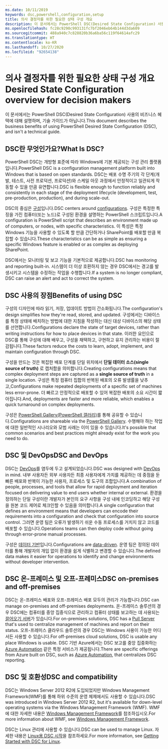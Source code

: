 ```yaml
---
ms.date: 10/11/2019
keywords: dsc,powershell,configuration,setup
title: 의사 결정자를 위한 필요한 상태 구성 개요
description: 이 문서에서는 PowerShell DSC(Desired State Configuration) 사용의 비즈니스 혜택에 대해 설명하며, 기술 가이드가 아닙니다.
ms.openlocfilehash: fc28c9290c993131fc7bf2046eb64b144d3da609
ms.sourcegitcommit: 488a940c7c828820b36a6ba56c119f64614afc29
ms.translationtype: HT
ms.contentlocale: ko-KR
ms.lasthandoff: 10/27/2020
ms.locfileid: "92654138"
---
```

# <a name="desired-state-configuration-overview-for-decision-makers"></a><span data-ttu-id="9f4b4-104">의사 결정자를 위한 필요한 상태 구성 개요</span><span class="sxs-lookup"><span data-stu-id="9f4b4-104">Desired State Configuration overview for decision makers</span></span>

<span data-ttu-id="9f4b4-105">이 문서에서는 PowerShell DSC(Desired State Configuration) 사용의 비즈니스 혜택에 대해 설명하며, 기술 가이드가 아닙니다.</span><span class="sxs-lookup"><span data-stu-id="9f4b4-105">This document describes the business benefits of using PowerShell Desired State Configuration (DSC), and isn't a technical guide.</span></span>

## <a name="what-is-dsc"></a><span data-ttu-id="9f4b4-106">DSC란 무엇인가요?</span><span class="sxs-lookup"><span data-stu-id="9f4b4-106">What Is DSC?</span></span>

<span data-ttu-id="9f4b4-107">PowerShell DSC는 개방형 표준에 따라 Windows에 기본 제공되는 구성 관리 플랫폼입니다.</span><span class="sxs-lookup"><span data-stu-id="9f4b4-107">PowerShell DSC is a configuration management platform built into Windows that is based on open standards.</span></span> <span data-ttu-id="9f4b4-108">DSC는 배포 수명 주기의 각 단계(개발, 테스트, 사전 프로덕션, 프로덕션)와 스케일 아웃 과정에서 안정적이고 일관되게 작동할 수 있을 만큼 유연합니다.</span><span class="sxs-lookup"><span data-stu-id="9f4b4-108">DSC is flexible enough to function reliably and consistently in each stage of the deployment lifecycle (development, test, pre-production, production), and during scale-out.</span></span>

<span data-ttu-id="9f4b4-109">DSC의 중심은 [구성](../configurations/configurations.md)입니다.</span><span class="sxs-lookup"><span data-stu-id="9f4b4-109">DSC centers around [configurations](../configurations/configurations.md).</span></span> <span data-ttu-id="9f4b4-110">구성은 특정한 특징을 가진 컴퓨터(또는 노드)로 구성된 환경을 설명하는 PowerShell 스크립트입니다.</span><span class="sxs-lookup"><span data-stu-id="9f4b4-110">A configuration is PowerShell script that describes an environment made up of computers, or nodes, with specific characteristics.</span></span> <span data-ttu-id="9f4b4-111">이 특성은 특정 Windows 기능을 사용할 수 있도록 할 만큼 간단하거나 SharePoint를 배포할 만큼 복잡할 수 있습니다.</span><span class="sxs-lookup"><span data-stu-id="9f4b4-111">These characteristics can be as simple as ensuring a specific Windows feature is enabled or as complex as deploying SharePoint.</span></span>

<span data-ttu-id="9f4b4-112">DSC에서는 모니터링 및 보고 기능을 기본적으로 제공합니다.</span><span class="sxs-lookup"><span data-stu-id="9f4b4-112">DSC has monitoring and reporting built-in.</span></span> <span data-ttu-id="9f4b4-113">시스템이 더 이상 호환하지 않는 경우 DSC에서는 경고를 발생시키고 시스템을 수정하는 작업을 수행합니다.</span><span class="sxs-lookup"><span data-stu-id="9f4b4-113">If a system is no longer compliant, DSC can raise an alert and act to correct the system.</span></span>

## <a name="benefits-of-using-dsc"></a><span data-ttu-id="9f4b4-114">DSC 사용의 장점</span><span class="sxs-lookup"><span data-stu-id="9f4b4-114">Benefits of using DSC</span></span>

<span data-ttu-id="9f4b4-115">구성의 디자인에 따라 읽기, 저장, 업데이트 방법이 간소화됩니다.</span><span class="sxs-lookup"><span data-stu-id="9f4b4-115">The configuration's design simplifies how they're read, stored, and updated.</span></span> <span data-ttu-id="9f4b4-116">구성에서는 디바이스를 특정 상태에 배치하는 방법에 대한 지침을 작성하는 대신 대상 디바이스의 해당 상태를 선언합니다.</span><span class="sxs-lookup"><span data-stu-id="9f4b4-116">Configurations declare the state of target devices, rather than writing instructions for how to place devices in that state.</span></span> <span data-ttu-id="9f4b4-117">이러한 요인으로 DSC를 통해 구성에 대해 배우고, 구성을 채택하고, 구현하고 유지 관리하는 비용이 절감됩니다.</span><span class="sxs-lookup"><span data-stu-id="9f4b4-117">These factors reduce the costs to learn, adopt, implement, and maintain configuration through DSC.</span></span>

<span data-ttu-id="9f4b4-118">구성을 만드는 것은 복잡한 배포 단계를 단일 위치에서 **단일 데이터 소스(single source of truth)** 로 캡처함을 의미합니다.</span><span class="sxs-lookup"><span data-stu-id="9f4b4-118">Creating configurations means that complex deployment steps are captured as a **single source of truth** in a single location.</span></span> <span data-ttu-id="9f4b4-119">구성은 특정 컴퓨터 집합의 반복된 배포의 오류 발생률을 낮추고,</span><span class="sxs-lookup"><span data-stu-id="9f4b4-119">Configurations make repeated deployments of a specific set of machines less error-prone.</span></span> <span data-ttu-id="9f4b4-120">더 빠르고 안정적으로 배포할 수 있어 복잡한 배포의 소요 시간이 짧아집니다.</span><span class="sxs-lookup"><span data-stu-id="9f4b4-120">And, deployments are faster and more reliable, which enables a quick turnaround on complex deployments.</span></span>

<span data-ttu-id="9f4b4-121">구성은 [PowerShell Gallery(PowerShell 갤러리)](https://powershellgallery.com)를 통해 공유할 수 있습니다.</span><span class="sxs-lookup"><span data-stu-id="9f4b4-121">Configurations are shareable via the [PowerShell Gallery](https://powershellgallery.com).</span></span> <span data-ttu-id="9f4b4-122">수행해야 하는 작업에 대한 일반적인 시나리오와 모범 사례는 이미 있을 수 있습니다.</span><span class="sxs-lookup"><span data-stu-id="9f4b4-122">It's possible that common scenarios and best practices might already exist for the work you need to do.</span></span>

## <a name="dsc-and-devops"></a><span data-ttu-id="9f4b4-123">DSC 및 DevOps</span><span class="sxs-lookup"><span data-stu-id="9f4b4-123">DSC and DevOps</span></span>

<span data-ttu-id="9f4b4-124">DSC는 [DevOps](/archive/blogs/ashleymcglone/devops-for-n00bs-ie-windows-people-like-me)를 염두에 두고 설계되었습니다.</span><span class="sxs-lookup"><span data-stu-id="9f4b4-124">DSC was designed with [DevOps](/archive/blogs/ashleymcglone/devops-for-n00bs-ie-windows-people-like-me) in mind.</span></span> <span data-ttu-id="9f4b4-125">내부 사용자든 외부 사용자든 최종 사용자에게 가치를 제공하는 데 중점을 둔 빠른 배포와 반복이 가능한 사용자, 프로세스 및 도구의 조합입니다.</span><span class="sxs-lookup"><span data-stu-id="9f4b4-125">A combination of people, processes, and tools that allow for rapid deployment and iteration focused on delivering value to end users whether internal or external.</span></span> <span data-ttu-id="9f4b4-126">환경을 정의하는 단일 구성이란 개발자가 본인의 요구 사항을 구성 내에 인코딩하고 해당 구성을 원본 코드 제어로 체크인할 수 있음을 의미합니다.</span><span class="sxs-lookup"><span data-stu-id="9f4b4-126">A single configuration that defines an environment means that developers can encode their requirements into a configuration and check that configuration into source control.</span></span> <span data-ttu-id="9f4b4-127">그러면 운영 팀은 오류가 발생하기 쉬운 수동 프로세스를 거치지 않고 코드를 배포할 수 있습니다.</span><span class="sxs-lookup"><span data-stu-id="9f4b4-127">Operations teams can then deploy code without going through error-prone manual processes.</span></span>

<span data-ttu-id="9f4b4-128">구성은 [데이터 기반](../configurations/configData.md)입니다.</span><span class="sxs-lookup"><span data-stu-id="9f4b4-128">Configurations are [data-driven](../configurations/configData.md).</span></span> <span data-ttu-id="9f4b4-129">운영 팀은 정의된 데이터를 통해 개발자의 개입 없이 환경을 쉽게 식별하고 변경할 수 있습니다.</span><span class="sxs-lookup"><span data-stu-id="9f4b4-129">The defined data makes it easier for operations to identify and change environments without developer intervention.</span></span>

## <a name="dsc-on-premises-and-off-premises"></a><span data-ttu-id="9f4b4-130">DSC 온-프레미스 및 오프-프레미스</span><span class="sxs-lookup"><span data-stu-id="9f4b4-130">DSC on-premises and off-premises</span></span>

<span data-ttu-id="9f4b4-131">DSC는 온-프레미스 배포와 오프-프레미스 배포 모두의 관리가 가능합니다.</span><span class="sxs-lookup"><span data-stu-id="9f4b4-131">DSC can manage on-premises and off-premises deployments.</span></span> <span data-ttu-id="9f4b4-132">온-프레미스 솔루션의 경우 DSC에는 컴퓨터를 중앙 집중식으로 관리하고 컴퓨터 상태를 보고하는 데 사용되는 [끌어오기 서버](../pull-server/pullServer.md)가 있습니다.</span><span class="sxs-lookup"><span data-stu-id="9f4b4-132">For on-premises solutions, DSC has a [Pull Server](../pull-server/pullServer.md) that's used to centralize management of machines and report on their status.</span></span> <span data-ttu-id="9f4b4-133">오프-프레미스 클라우드 솔루션의 경우 DSC는 Windows 사용이 가능한 어디서든 사용할 수 있습니다.</span><span class="sxs-lookup"><span data-stu-id="9f4b4-133">For off-premises cloud solutions, DSC is usable any place Windows is usable.</span></span>
<span data-ttu-id="9f4b4-134">DSC 기반 Azure에서는 DSC 보고를 중앙 집중화하는 [Azure Automation](/azure/automation) 같은 특정 서비스가 제공됩니다.</span><span class="sxs-lookup"><span data-stu-id="9f4b4-134">There are specific offerings from Azure built on DSC, such as [Azure Automation](/azure/automation), that centralizes DSC reporting.</span></span>

## <a name="dsc-and-compatibility"></a><span data-ttu-id="9f4b4-135">DSC 및 호환성</span><span class="sxs-lookup"><span data-stu-id="9f4b4-135">DSC and compatibility</span></span>

<span data-ttu-id="9f4b4-136">DSC는 Windows Server 2012 R2에 도입되었지만 Windows Management Framework(WMF)를 통해 하위 수준의 운영 체제에서도 사용할 수 있습니다.</span><span class="sxs-lookup"><span data-stu-id="9f4b4-136">DSC was introduced in Windows Server 2012 R2, but it's available for down-level operating systems via the Windows Management Framework (WMF).</span></span> <span data-ttu-id="9f4b4-137">WMF에 대한 자세한 내용은 [Windows Management Framework](/powershell/scripting/wmf/overview)를 참조하십시오.</span><span class="sxs-lookup"><span data-stu-id="9f4b4-137">For more information about WMF, see [Windows Management Framework](/powershell/scripting/wmf/overview).</span></span>

<span data-ttu-id="9f4b4-138">DSC는 Linux 관리에 사용할 수 있습니다.</span><span class="sxs-lookup"><span data-stu-id="9f4b4-138">DSC can be used to manage Linux.</span></span> <span data-ttu-id="9f4b4-139">자세한 내용은 [Linux용 DSC 시작](../getting-started/lnxGettingStarted.md)을 참조하세요.</span><span class="sxs-lookup"><span data-stu-id="9f4b4-139">For more information, see [Getting Started with DSC for Linux](../getting-started/lnxGettingStarted.md).</span></span>

